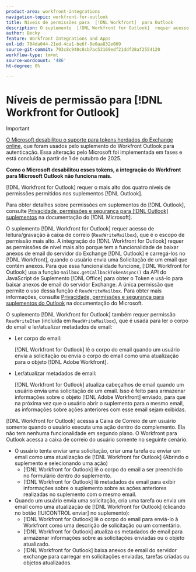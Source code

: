 ```yaml
---
product-area: workfront-integrations
navigation-topic: workfront-for-outlook
title: Níveis de permissões para  [!DNL Workfront]  para Outlook
description: O suplemento  [!DNL Workfront for Outlook]  requer acesso de leitura/gravação à caixa de correio. A integração  [!DNL Workfront for Outlook]  requer as permissões de nível mais alto porque tem a funcionalidade de baixar anexos de email do servidor do Outlook Exchange e carregá-los em  [!DNL Workfront], quando o usuário envia uma Solicitação de um email que contém anexos.
author: Becky
feature: Workfront Integrations and Apps
exl-id: 704da044-21ed-4ca1-be6f-0e0aa832e069
source-git-commit: 793c8c940c8cb7ac53169edf21ddf28af2554120
workflow-type: tm+mt
source-wordcount: '486'
ht-degree: 0%

---
```


# Níveis de permissão para [!DNL Workfront for Outlook]

>[!IMPORTANT]
>
>[O Microsoft desabilitou o suporte para tokens herdados do Exchange online](https://learn.microsoft.com/en-us/office/dev/add-ins/outlook/faq-nested-app-auth-outlook-legacy-tokens), que foram usados pelo suplemento do Workfront Outlook para autenticação. Essa alteração pelo Microsoft foi implementada em fases e está concluída a partir de 1 de outubro de 2025.
>
>**Como o Microsoft desabilitou esses tokens, a integração do Workfront para Microsoft Outlook não funciona mais.**

[!DNL Workfront for Outlook] requer o mais alto dos quatro níveis de permissões permitidos nos suplementos [!DNL Outlook].

Para obter detalhes sobre permissões em suplementos do [!DNL Outlook], consulte [Privacidade, permissões e segurança para [!DNL Outlook] suplementos](https://docs.microsoft.com/en-us/office/dev/add-ins/outlook/privacy-and-security) na documentação do [!DNL Microsoft].

O suplemento [!DNL Workfront for Outlook] requer acesso de leitura/gravação à caixa de correio (`ReadWriteMailbox`), que é o escopo de permissão mais alto.
A integração do [!DNL Workfront for Outlook] requer as permissões de nível mais alto porque tem a funcionalidade de baixar anexos de email do servidor do Exchange [!DNL Outlook] e carregá-los no [!DNL Workfront], quando o usuário envia uma Solicitação de um email que contém anexos. Para que essa funcionalidade funcione, [!DNL Workfront for Outlook] usa a função `mailbox.getCallbackTokenAsync()` da API do JavaScript de Suplemento [!DNL Office] para obter o Token e usá-lo para baixar anexos de email do servidor Exchange. A única permissão que permite o uso dessa função é `ReadWriteMailbox`. Para obter mais informações, consulte [Privacidade, permissões e segurança para suplementos do Outlook](https://docs.microsoft.com/en-us/office/dev/add-ins/outlook/privacy-and-security) na documentação do Microsoft.

O suplemento [!DNL Workfront for Outlook] também requer permissão `ReadWriteItem` (incluída em `ReadWriteMailbox`), que é usada para ler o corpo do email e ler/atualizar metadados de email:

* Ler corpo do email:

  [!DNL Workfront for Outlook] lê o corpo do email quando um usuário envia a solicitação ou envia o corpo do email como uma atualização para o objeto [!DNL Adobe Workfront].
* Ler/atualizar metadados de email:

  [!DNL Workfront for Outlook] atualiza cabeçalhos de email quando um usuário envia uma solicitação de um email. Isso é feito para armazenar informações sobre o objeto [!DNL Adobe Workfront] enviado, para que na próxima vez que o usuário abrir o suplemento para o mesmo email, as informações sobre ações anteriores com esse email sejam exibidas.

[!DNL Workfront for Outlook] acessa a Caixa de Correio de um usuário somente quando o usuário executa uma ação dentro do complemento. Ela não tem nenhuma funcionalidade em segundo plano. O Workfront para Outlook acessa a caixa de correio do usuário somente no seguinte cenário:

* O usuário tenta enviar uma solicitação, criar uma tarefa ou enviar um email como uma atualização de [!DNL Workfront for Outlook] (Abrindo o suplemento e selecionando uma ação)
   * [!DNL Workfront for Outlook] lê o corpo do email a ser preenchido no formulário dentro do suplemento.
   * [!DNL Workfront for Outlook] lê metadados de email para exibir informações sobre o suplemento sobre as ações anteriores realizadas no suplemento com o mesmo email.
* Quando um usuário envia uma solicitação, cria uma tarefa ou envia um email como uma atualização de [!DNL Workfront for Outlook] (clicando no botão [!UICONTROL enviar] no suplemento):
   * [!DNL Workfront for Outlook] lê o corpo do email para enviá-lo à Workfront como uma descrição de solicitação ou um comentário.
   * [!DNL Workfront for Outlook] atualiza os metadados de email para armazenar informações sobre as solicitações enviadas ou o objeto atualizado.
   * [!DNL Workfront for Outlook] baixa anexos de email do servidor exchange para carregar em solicitações enviadas, tarefas criadas ou objetos atualizados.
